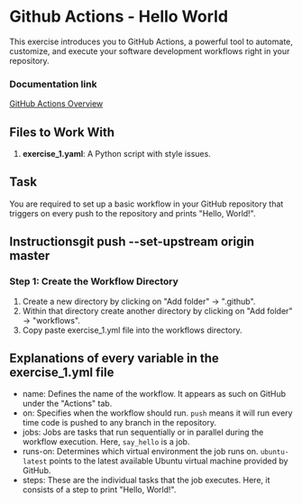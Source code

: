 # Github Actions - Hello World

This exercise introduces you to GitHub Actions, a powerful tool to automate, customize, and execute your software development workflows right in your repository.

### Documentation link
[GitHub Actions Overview](https://docs.github.com/en/actions/using-workflows/about-workflows)

## Files to Work With

1. **exercise_1.yaml**: A Python script with style issues.


## Task

You are required to set up a basic workflow in your GitHub repository that triggers on every push to the repository and prints "Hello, World!".

## Instructionsgit push --set-upstream origin master

### Step 1: Create the Workflow Directory

1. Create a new directory by clicking on "Add folder" -> ".github".
2. Within that directory create another directory by clicking on "Add folder" -> "workflows".
3. Copy paste exercise_1.yml file into the workflows directory.


## Explanations of every variable in the exercise_1.yml file
- name: Defines the name of the workflow. It appears as such on GitHub under the "Actions" tab.
- on: Specifies when the workflow should run. `push` means it will run every time code is pushed to any branch in the repository.
- jobs: Jobs are tasks that run sequentially or in parallel during the workflow execution. Here, `say_hello` is a job.
- runs-on: Determines which virtual environment the job runs on. `ubuntu-latest` points to the latest available Ubuntu virtual machine provided by GitHub.
- steps: These are the individual tasks that the job executes. Here, it consists of a step to print "Hello, World!".